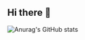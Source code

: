 ## Hi there 👋


![Anurag's GitHub stats](https://github-readme-stats.vercel.app/api?username=ki-met-hoon&show_icons=true&theme=radical)

<!--
**ki-met-hoon/ki-met-hoon** is a ✨ _special_ ✨ repository because its `README.md` (this file) appears on your GitHub profile.

Here are some ideas to get you started:

- 🔭 I’m currently working on ...
- 🌱 I’m currently learning ...
- 👯 I’m looking to collaborate on ...
- 🤔 I’m looking for help with ...
- 💬 Ask me about ...
- 📫 How to reach me: ...
- 😄 Pronouns: ...
- ⚡ Fun fact: ...
-->

